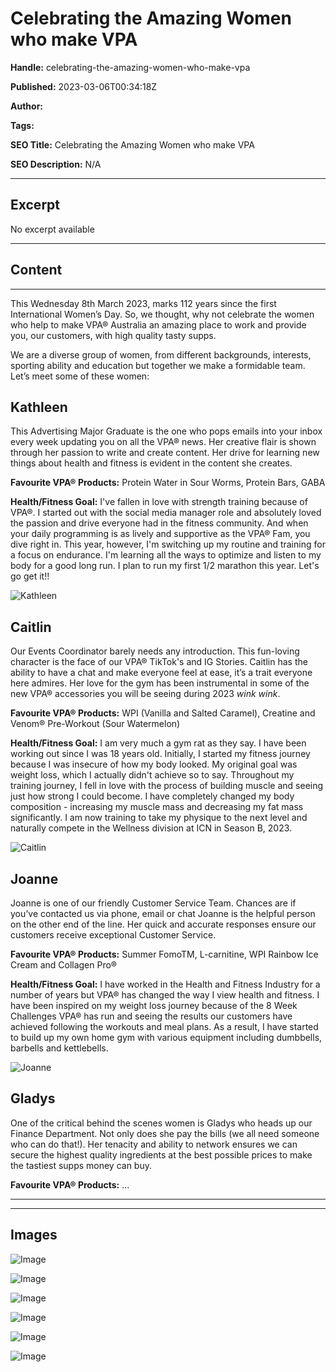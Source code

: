 # Celebrating the Amazing Women who make VPA

**Handle:** celebrating-the-amazing-women-who-make-vpa

**Published:** 2023-03-06T00:34:18Z

**Author:**  

**Tags:** 

**SEO Title:** Celebrating the Amazing Women who make VPA  

**SEO Description:** N/A

---

## Excerpt

No excerpt available

---

## Content

---

This Wednesday 8th March 2023, marks 112 years since the first International Women’s Day. So, we thought, why not celebrate the women who help to make VPA® Australia an amazing place to work and provide you, our customers, with high quality tasty supps.

We are a diverse group of women, from different backgrounds, interests, sporting ability and education but together we make a formidable team. Let’s meet some of these women:

## Kathleen

This Advertising Major Graduate is the one who pops emails into your inbox every week updating you on all the VPA® news. Her creative flair is shown through her passion to write and create content. Her drive for learning new things about health and fitness is evident in the content she creates.

**Favourite VPA® Products:** Protein Water in Sour Worms, Protein Bars, GABA

**Health/Fitness Goal:** I've fallen in love with strength training because of VPA®. I started out with the social media manager role and absolutely loved the passion and drive everyone had in the fitness community. And when your daily programming is as lively and supportive as the VPA® Fam, you dive right in. This year, however, I'm switching up my routine and training for a focus on endurance. I'm learning all the ways to optimize and listen to my body for a good long run. I plan to run my first 1/2 marathon this year. Let's go get it!!

![Kathleen](https://i.shgcdn.com/6b81bb60-3f68-41a0-8316-8a88f38f7d64/-/format/auto/-/preview/3000x3000/-/quality/lighter/)

## Caitlin

Our Events Coordinator barely needs any introduction. This fun-loving character is the face of our VPA® TikTok's and IG Stories. Caitlin has the ability to have a chat and make everyone feel at ease, it’s a trait everyone here admires. Her love for the gym has been instrumental in some of the new VPA® accessories you will be seeing during 2023 *wink wink*.

**Favourite VPA® Products:** WPI (Vanilla and Salted Caramel), Creatine and Venom® Pre-Workout (Sour Watermelon)

**Health/Fitness Goal:** I am very much a gym rat as they say. I have been working out since I was 18 years old. Initially, I started my fitness journey because I was insecure of how my body looked. My original goal was weight loss, which I actually didn't achieve so to say. Throughout my training journey, I fell in love with the process of building muscle and seeing just how strong I could become. I have completely changed my body composition - increasing my muscle mass and decreasing my fat mass significantly. I am now training to take my physique to the next level and naturally compete in the Wellness division at ICN in Season B, 2023.

![Caitlin](https://i.shgcdn.com/1a84174e-b491-43da-9453-ad0136f72da8/-/format/auto/-/preview/3000x3000/-/quality/lighter/)

## Joanne

Joanne is one of our friendly Customer Service Team. Chances are if you’ve contacted us via phone, email or chat Joanne is the helpful person on the other end of the line. Her quick and accurate responses ensure our customers receive exceptional Customer Service.

**Favourite VPA® Products:** Summer FomoTM, L-carnitine, WPI Rainbow Ice Cream and Collagen Pro®

**Health/Fitness Goal:** I have worked in the Health and Fitness Industry for a number of years but VPA® has changed the way I view health and fitness. I have been inspired on my weight loss journey because of the 8 Week Challenges VPA® has run and seeing the results our customers have achieved following the workouts and meal plans. As a result, I have started to build up my own home gym with various equipment including dumbbells, barbells and kettlebells.

![Joanne](https://i.shgcdn.com/794dc3e9-b6d5-4aff-8b28-450481f9739f/-/format/auto/-/preview/3000x3000/-/quality/lighter/)

## Gladys

One of the critical behind the scenes women is Gladys who heads up our Finance Department. Not only does she pay the bills (we all need someone who can do that!). Her tenacity and ability to network ensures we can secure the highest quality ingredients at the best possible prices to make the tastiest supps money can buy.

**Favourite VPA® Products:** ...

---

---

## Images

![Image](undefined)

![Image](undefined)

![Image](undefined)

![Image](undefined)

![Image](undefined)

![Image](undefined)


